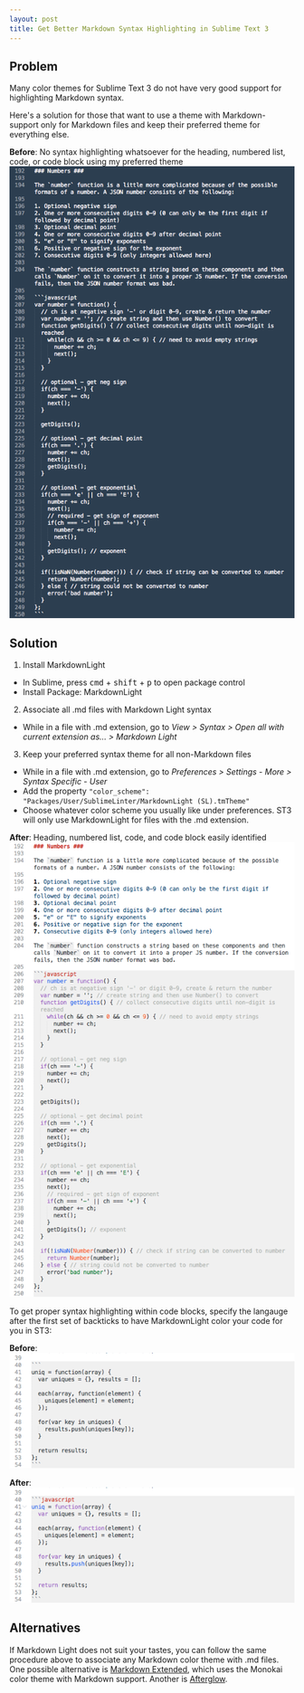 ```yaml
---
layout: post
title: Get Better Markdown Syntax Highlighting in Sublime Text 3
---
```


<!-- links -->
[markdown extended]: https://github.com/jonschlinkert/sublime-markdown-extended
[afterglow]: http://yabatadesign.github.io/afterglow-theme/

[before]: /images/beforeMDL.png
[after]: /images/afterMDL.png

[woLang]: /images/fenceWithoutLang.png
[wiLang]: /images/fenceWithLang.png
<!-- post -->

## Problem ##
Many color themes for Sublime Text 3 do not have very good support for highlighting Markdown syntax.

Here's a solution for those that want to use a theme with Markdown-support only for Markdown files and keep their preferred theme for everything else.

<!--excerpt-->

**Before**: No syntax highlighting whatsoever for the heading, numbered list, code, or code block using my preferred theme
![Without Markdown Light][before]

## Solution ##
1. Install MarkdownLight
  - In Sublime, press <kbd>cmd</kbd> + <kbd>shift</kbd> + <kbd>p</kbd> to open package control
  - Install Package: MarkdownLight

2. Associate all .md files with Markdown Light syntax
  - While in a file with .md extension, go to _View > Syntax > Open all with current extension as... > Markdown Light_

3. Keep your preferred syntax theme for all non-Markdown files
  - While in a file with .md extension, go to _Preferences > Settings - More > Syntax Specific - User_
  - Add the property `"color_scheme": "Packages/User/SublimeLinter/MarkdownLight (SL).tmTheme"`
  - Choose whatever color scheme you usually like under preferences. ST3 will only use MarkdownLight for files with the .md extension.

**After**: Heading, numbered list, code, and code block easily identified
![With Markdown Light][after]

To get proper syntax highlighting within code blocks, specify the langauge after the first set of backticks to have MarkdownLight color your code for you in ST3:

**Before**:
![Fenced code block without Markdown Light][woLang]

**After**:
![Fenced code block with Markdown Light][wiLang]

## Alternatives ##

If Markdown Light does not suit your tastes, you can follow the same procedure above to associate any Markdown color theme with .md files. One possible alternative is [Markdown Extended][markdown extended], which uses the Monokai color theme with Markdown support. Another is [Afterglow][afterglow].

